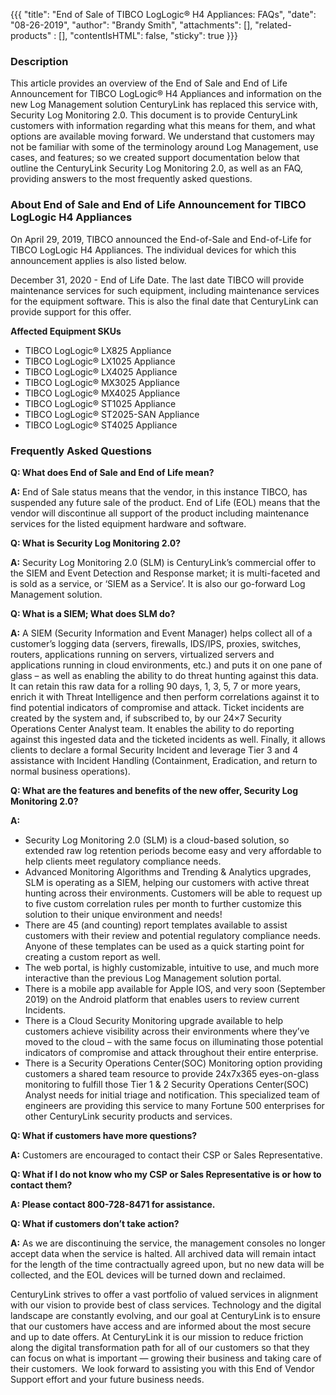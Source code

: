 {{{
"title": "End of Sale of TIBCO LogLogic® H4 Appliances: FAQs",
"date": "08-26-2019",
"author": "Brandy Smith",
"attachments": [],
"related-products" : [],
"contentIsHTML": false,
"sticky": true
}}}

### Description
This article provides an overview of the End of Sale and End of Life Announcement for TIBCO LogLogic® H4 Appliances and information on the new Log Management solution CenturyLink has replaced this service with, Security Log Monitoring 2.0.
This document is to provide CenturyLink customers with information regarding what this means for them,  and what options are available moving forward.
We understand that customers may not be familiar with some of the terminology around Log Management, use cases, and features; so we created support documentation below that outline the CenturyLink Security Log Monitoring 2.0, as well as an FAQ, providing answers to the most frequently asked questions.

### About End of Sale and End of Life Announcement for TIBCO LogLogic H4 Appliances

On April 29, 2019, TIBCO announced the End-of-Sale and End-of-Life for TIBCO LogLogic H4 Appliances. The individual devices for which this announcement applies is also listed below.

December 31, 2020 - End of Life Date. The last date TIBCO will provide maintenance services for such equipment, including maintenance services for the equipment software. This is also the final date that CenturyLink can provide support for this offer.

**Affected Equipment SKUs**

* TIBCO LogLogic® LX825 Appliance
* TIBCO LogLogic® LX1025 Appliance
* TIBCO LogLogic® LX4025 Appliance
* TIBCO LogLogic® MX3025 Appliance
* TIBCO LogLogic® MX4025 Appliance
* TIBCO LogLogic® ST1025 Appliance
* TIBCO LogLogic® ST2025-SAN Appliance
* TIBCO LogLogic® ST4025 Appliance

### Frequently Asked Questions

**Q: What does End of Sale and End of Life mean?**

**A:** End of Sale status means that the vendor, in this instance TIBCO, has suspended any future sale of the product.
End of Life (EOL) means that the vendor will discontinue all support of the product including maintenance services for the listed equipment hardware and software.  

**Q: What is Security Log Monitoring 2.0?**

**A:** Security Log Monitoring 2.0 (SLM) is CenturyLink’s commercial offer to the SIEM and Event Detection and Response market; it is multi-faceted and is sold as a service, or ‘SIEM as a Service’. It is also our go-forward Log Management solution.

**Q: What is a SIEM; What does SLM do?**

**A:** A SIEM (Security Information and Event Manager) helps collect all of a customer’s logging data (servers, firewalls, IDS/IPS, proxies, switches, routers, applications running on servers, virtualized servers and applications running in cloud environments, etc.) and puts it on one pane of glass – as well as enabling the ability to do threat hunting against this data. It can retain this raw data for a rolling 90 days, 1, 3, 5, 7 or more years, enrich it with Threat Intelligence and then perform correlations against it to find potential indicators of compromise and attack. Ticket incidents are created by the system and, if subscribed to, by our 24×7 Security Operations Center Analyst team. It enables the ability to do reporting against this ingested data and the ticketed incidents as well.  Finally, it allows clients to declare a formal Security Incident and leverage Tier 3 and 4 assistance with Incident Handling (Containment, Eradication, and return to normal business operations).

**Q: What are the features and benefits of the new offer, Security Log Monitoring 2.0?**

**A:**
*	Security Log Monitoring 2.0 (SLM) is a cloud-based solution, so extended raw log retention periods become easy and very affordable to help clients meet regulatory compliance needs.
*	Advanced Monitoring Algorithms and Trending & Analytics upgrades, SLM is operating as a SIEM, helping our customers with active threat hunting across their environments. Customers will be able to request up to five custom correlation rules per month to further customize this solution to their unique environment and needs!
*	There are 45 (and counting) report templates available to assist customers with their review and potential regulatory compliance needs.  Anyone of these templates can be used as a quick starting point for creating a custom report as well.
*	The web portal, is highly customizable, intuitive to use, and much more interactive than the previous Log Management solution portal.
*	There is a mobile app available for Apple IOS, and very soon (September 2019) on the Android platform that enables users to review current Incidents.
*	There is a Cloud Security Monitoring upgrade available to help customers achieve visibility across their environments where they’ve moved to the cloud – with the same focus on illuminating those potential indicators of compromise and attack throughout their entire enterprise.
*	There is a Security Operations Center(SOC) Monitoring option providing customers a shared team resource to provide 24x7x365 eyes-on-glass monitoring to fulfill those Tier 1 & 2 Security Operations Center(SOC) Analyst needs for initial triage and notification. This specialized team of engineers are providing this service to many Fortune 500 enterprises for other CenturyLink security products and services.

**Q: What if customers have more questions?**

**A:** Customers are encouraged to contact their CSP or Sales Representative.

**Q: What if I do not know who my CSP or Sales Representative is or how to contact them?**

**A: Please contact 800-728-8471 for assistance.**

**Q: What if customers don’t take action?**

**A:**  As we are discontinuing the service, the management consoles no longer accept data when the service is halted.  All archived data will remain intact for the length of the time contractually agreed upon, but no new data will be collected, and the EOL devices will be turned down and reclaimed.

CenturyLink strives to offer a vast portfolio of valued services in alignment with our vision to provide best of class services. Technology and the digital landscape are constantly evolving, and our goal at CenturyLink is to ensure that our customers have access and are informed about the most secure and up to date offers. At CenturyLink it is our mission to reduce friction along the digital transformation path for all of our customers so that they can focus on what is important — growing their business and taking care of their customers.  We look forward to assisting you with this End of Vendor Support effort and your future business needs.

